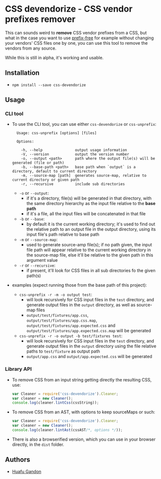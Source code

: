 # CSS devendorize - CSS vendor prefixes remover

This can sounds weird to **remove** CSS vendor prefixes from a CSS, but what in the case you want to use [prefix-free](http://leaverou.github.io/prefixfree/) for example without changing your vendors' CSS files one by one, you can use this tool to remove the vendors from any source.

While this is still in alpha, it's working and usable.

## Installation

* `npm install --save css-devendorize`

## Usage

### CLI tool

* To use the CLI tool, you can use either `css-devendorize` or `css-unprefix`:
    ```shell
      Usage: css-unprefix [options] [files]

      Options:

        -h, --help               output usage information
        -V, --version            output the version number
        -o, --output <path>      path where the output file(s) will be generated (file or path)
        -b, --base-path <path>   base path when `output` is a directory, default to current directory
        -m, --source-map [path]  generates source-map, relative to current directory or given path
        -r, --recursive          include sub directories
    ```

    - `-o` or `--output`:
        - if it's a directory, file(s) will be generated in that directory, with the same directory hierarchy as the input file relative to the **base path**
        - if it's a file, all the input files will be concatenated in that file
    - `-b` or `--base`:
        - by default it is the current working directory; it's used to find out the relative path to an output file in the output directory, using its input file's path relative to base path
    - `-m` or `--source-map`:
        - used to generate source-amp file(s); if no path given, the input file path will appear relative to the current working directory in the source-map file, else it'll be relative to the given path in this argument value
    - `-r` or `--recursive`:
        - if present, it'll look for CSS files in all sub directories fo the given path(s)

* examples (expect running those from the base path of this project):
    - `css-unprefix -r -m -o output test`:
        - will look recursively for CSS input files in the `test` directory, and generate output files in the `output` directory, as well as source-map files
        - `output/test/fixtures/app.css`, `output/test/fixtures/app.css.map`, `output/test/fixtures/app.expected.css` and `output/test/fixtures/app.expected.css.map` will be generated
    - `css-unprefix -r -o output -b test/fixtures test`:
        - will look recursively for CSS input files in the `test` directory, and generate output files in the `output` directory using the file relative paths to `test/fixture` as output path
        - `output/app.css` and `output/app.expected.css` will be generated


### Library API

* To remove CSS from an input string getting directly the resulting CSS, use:
    ```js
    var Cleaner = require('css-devendorize').Cleaner;
    var cleaner = new Cleaner();
    console.log(cleaner.lintCss(cssString));
    ```

* To remove CSS from an AST, with options to keep sourceMaps or such:
    ```js
    var Cleaner = require('css-devendorize').Cleaner;
    var cleaner = new Cleaner();
    console.log(cleaner.lintAst(cssAST/*, options */));
    ```

* There is also a browserified version, which you can use in your browser directly, in the `dist` folder.

## Authors

* [Huafu Gandon](https://github.com/huafu)
